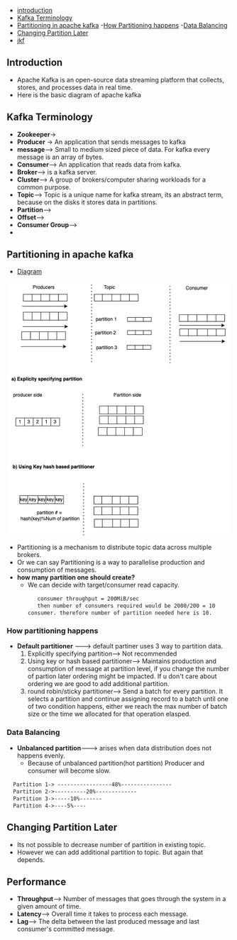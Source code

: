 - [introduction](#introduction)
- [Kafka Terminology](#kafka-terminology)
- [Partitioning in apache kafka](#partitioning-in-apache-kafka)
   -[How Partitioning happens](#how-partitioning-happens)
   -[Data Balancing](#data-balancing)
- [Changing Partition Later](#changing-partition-later)
- [jkf](#kdfjd)

## Introduction
- Apache Kafka is an open-source data streaming platform that collects, stores, and processes data in real time.
- Here is the basic diagram of apache kafka


## Kafka Terminology
- **Zookeeper**->
- **Producer** -> An application that sends messages to kafka
- **message**--> Small to medium sized piece of data. For kafka every message is an array of bytes.
- **Consumer**--> An application that reads data from kafka.
- **Broker**--> is a kafka server.
- **Cluster**--> A group of brokers/computer sharing workloads for a common purpose.
- **Topic**--> Topic is a unique name for kafka stream, its an abstract term, because on the disks it stores data in partitions.
- **Partition**-->
- **Offset**-->
- **Consumer Group**-->
- 
## Partitioning in apache kafka
- [Diagram](/partition.png)
<img src="/partition.png" width="500"/>

- Partitioning is a mechanism to distribute topic data across multiple brokers.
- Or we can say Partitioning is a way to parallelise production and consumption of messages.
- **how many partition one should create?**
   - We can decide with target/consumer read capacity.
     ```if target read capacity = 2GiB/sec
        consumer throughput = 200MiB/sec
        then number of consumers required would be 2000/200 = 10 consumer. therefore number of partition needed here is 10.
     ```
### How partitioning happens
- **Default partitioner** ---> default partiner uses 3 way to partition data.
  1. Explicitly specifying partition--> Not recommended
  2. Using key or hash based partitioner--> Maintains production and consumption of message at partition level, if you change the number of partion later ordering might be impacted. If u don't care about ordering we are good to add additional partition.
  3.  round robin/sticky partitioner--> Send a batch for every partition. It selects a partition and continue assigning record to a batch until one of two condition happens, either we reach the max number of batch size or the time we allocated for that operation elasped.
### Data Balancing
- **Unbalanced partition**---> arises when data distribution does not happens evenly.
   - Because of unbalanced partition(hot partition) Producer and consumer will become slow.
  
 ```
   Partition 1-> -----------------48%----------------
   Partition 2->----------20%-------------
   Partition 3->-----10%-------
   Partition 4->----5%----

 ```

## Changing Partition Later
- Its not possible to decrease number of partition in existing topic.
- However we can add additional partition to topic. But again that depends.
## Performance
- **Throughput**--> Number of messages that goes through the system in a given amount of time.
- **Latency**--> Overall time it takes to process each message.
- **Lag**--> The delta between the last produced message and last consumer's committed message.
